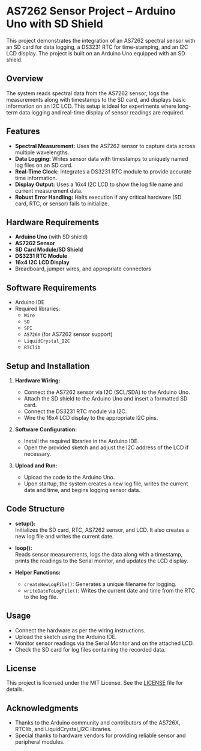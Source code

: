 # AS7262 Sensor Project – Arduino Uno with SD Shield

This project demonstrates the integration of an AS7262 spectral sensor with an SD card for data logging, a DS3231 RTC for time-stamping, and an I2C LCD display. The project is built on an Arduino Uno equipped with an SD shield.

## Overview

The system reads spectral data from the AS7262 sensor, logs the measurements along with timestamps to the SD card, and displays basic information on an I2C LCD. This setup is ideal for experiments where long-term data logging and real-time display of sensor readings are required.

## Features

- **Spectral Measurement:** Uses the AS7262 sensor to capture data across multiple wavelengths.
- **Data Logging:** Writes sensor data with timestamps to uniquely named log files on an SD card.
- **Real-Time Clock:** Integrates a DS3231 RTC module to provide accurate time information.
- **Display Output:** Uses a 16x4 I2C LCD to show the log file name and current measurement data.
- **Robust Error Handling:** Halts execution if any critical hardware (SD card, RTC, or sensor) fails to initialize.

## Hardware Requirements

- **Arduino Uno** (with SD shield)
- **AS7262 Sensor**
- **SD Card Module/SD Shield**
- **DS3231 RTC Module**
- **16x4 I2C LCD Display**
- Breadboard, jumper wires, and appropriate connectors

## Software Requirements

- Arduino IDE
- Required libraries:
  - `Wire`
  - `SD`
  - `SPI`
  - `AS726X` (for AS7262 sensor support)
  - `LiquidCrystal_I2C`
  - `RTClib`

## Setup and Installation

1. **Hardware Wiring:**  
   - Connect the AS7262 sensor via I2C (SCL/SDA) to the Arduino Uno.
   - Attach the SD shield to the Arduino Uno and insert a formatted SD card.
   - Connect the DS3231 RTC module via I2C.
   - Wire the 16x4 LCD display to the appropriate I2C pins.
   
2. **Software Configuration:**  
   - Install the required libraries in the Arduino IDE.
   - Open the provided sketch and adjust the I2C address of the LCD if necessary.
   
3. **Upload and Run:**  
   - Upload the code to the Arduino Uno.
   - Upon startup, the system creates a new log file, writes the current date and time, and begins logging sensor data.

## Code Structure

- **setup():**  
  Initializes the SD card, RTC, AS7262 sensor, and LCD. It also creates a new log file and writes the current date.
  
- **loop():**  
  Reads sensor measurements, logs the data along with a timestamp, prints the readings to the Serial monitor, and updates the LCD display.
  
- **Helper Functions:**  
  - `createNewLogFile()`: Generates a unique filename for logging.  
  - `writeDateToLogFile()`: Writes the current date and time from the RTC to the log file.

## Usage

- Connect the hardware as per the wiring instructions.
- Upload the sketch using the Arduino IDE.
- Monitor sensor readings via the Serial Monitor and on the attached LCD.
- Check the SD card for log files containing the recorded data.

## License

This project is licensed under the MIT License. See the [LICENSE](LICENSE) file for details.

## Acknowledgments

- Thanks to the Arduino community and contributors of the AS726X, RTClib, and LiquidCrystal_I2C libraries.
- Special thanks to hardware vendors for providing reliable sensor and peripheral modules.
